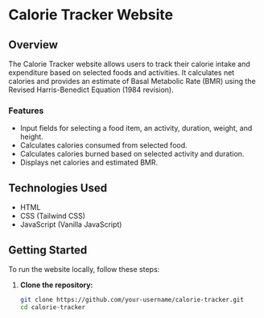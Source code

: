 # Calorie Tracker Website

## Overview

The Calorie Tracker website allows users to track their calorie intake and expenditure based on selected foods and activities. It calculates net calories and provides an estimate of Basal Metabolic Rate (BMR) using the Revised Harris-Benedict Equation (1984 revision).

### Features

- Input fields for selecting a food item, an activity, duration, weight, and height.
- Calculates calories consumed from selected food.
- Calculates calories burned based on selected activity and duration.
- Displays net calories and estimated BMR.

## Technologies Used

- HTML
- CSS (Tailwind CSS)
- JavaScript (Vanilla JavaScript)

## Getting Started

To run the website locally, follow these steps:

1. **Clone the repository:**

   ```bash
   git clone https://github.com/your-username/calorie-tracker.git
   cd calorie-tracker
   ```
